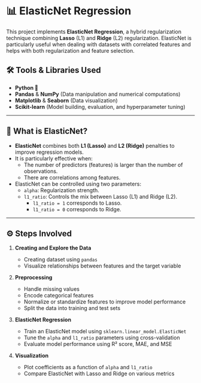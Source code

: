 # 📊 ElasticNet Regression 

This project implements **ElasticNet Regression**, a hybrid regularization technique combining **Lasso** (L1) and **Ridge** (L2) regularization. ElasticNet is particularly useful when dealing with datasets with correlated features and helps with both regularization and feature selection.

## 🛠 Tools & Libraries Used

- **Python 🐍**
- **Pandas** & **NumPy** (Data manipulation and numerical computations)
- **Matplotlib** & **Seaborn** (Data visualization)
- **Scikit-learn** (Model building, evaluation, and hyperparameter tuning)

---

## 🔑 What is ElasticNet?

- **ElasticNet** combines both **L1 (Lasso)** and **L2 (Ridge)** penalties to improve regression models.
- It is particularly effective when:
  - The number of predictors (features) is larger than the number of observations.
  - There are correlations among features.
- ElasticNet can be controlled using two parameters:
  - `alpha`: Regularization strength.
  - `l1_ratio`: Controls the mix between Lasso (L1) and Ridge (L2). 
    - `l1_ratio = 1` corresponds to Lasso.
    - `l1_ratio = 0` corresponds to Ridge.

---

## ⚙️ Steps Involved

1. **Creating and Explore the Data**
   - Creating dataset using `pandas`
   - Visualize relationships between features and the target variable

2. **Preprocessing**
   - Handle missing values
   - Encode categorical features
   - Normalize or standardize features to improve model performance
   - Split the data into training and test sets

3. **ElasticNet Regression**
   - Train an ElasticNet model using `sklearn.linear_model.ElasticNet`
   - Tune the `alpha` and `l1_ratio` parameters using cross-validation
   - Evaluate model performance using R² score, MAE, and MSE

4. **Visualization**
   - Plot coefficients as a function of `alpha` and `l1_ratio`
   - Compare ElasticNet with Lasso and Ridge on various metrics

